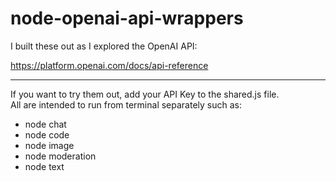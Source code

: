 # node-openai-api-wrappers

I built these out as I explored the OpenAI API:

https://platform.openai.com/docs/api-reference

---

If you want to try them out, add your API Key to the shared.js file.
<br>
All are intended to run from terminal separately such as:
- node chat
- node code <your prompt>
- node image  <your prompt>
- node moderation <your input>
- node text <your prompt>
